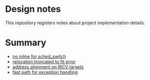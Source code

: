 # Design notes

This repository registers notes about project implementation details.

# Summary

- [no inline for sched_switch](./dn-001.md)
- [relocation troncated to fit error](./dn-002.md)
- [address alignment on RICV targets](./dn-003.md)
- [fast path for exception handling](./dn-004.md)